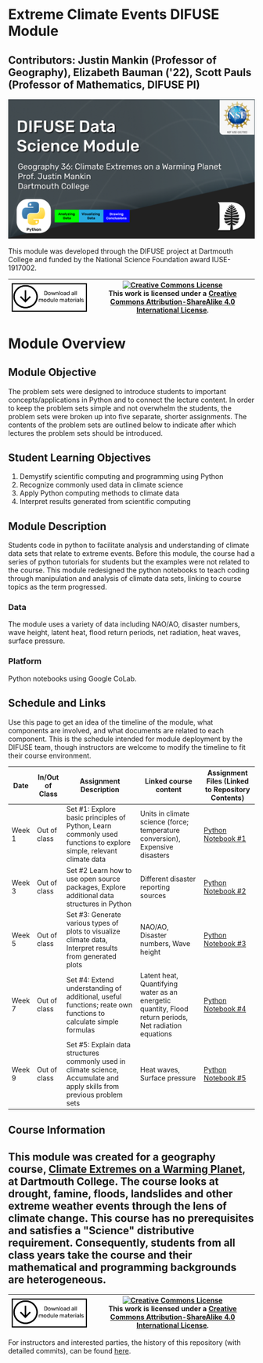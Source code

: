 # Extreme Climate Events DIFUSE Module

## Contributors: Justin Mankin (Professor of Geography), Elizabeth Bauman ('22), Scott Pauls (Professor of Mathematics, DIFUSE PI)

![Extreme Climate Events DIFUSE Module Funded by NSF IUSE1917002](repository_assets/DIFUSE-GEOG36.png)

This module was developed through the DIFUSE project at Dartmouth College and funded by the National Science Foundation award IUSE-1917002.


| <a href="https://github.com/difuse-dartmouth/geography-extreme-climate-events/archive/refs/heads/main.zip"><img src="repository_assets/download-all.png" alt="Download the entire module" align="center" style="width: 4in;"></a>| <a rel="license" href="http://creativecommons.org/licenses/by-sa/4.0/"><img alt="Creative Commons License" style="width=2in" src="https://i.creativecommons.org/l/by-sa/4.0/88x31.png" /><br></a>This work is licensed under a <a rel="license" href="http://creativecommons.org/licenses/by-sa/4.0/">Creative Commons Attribution-ShareAlike 4.0 International License</a>. |
|---------|----------|


# Module Overview
## Module Objective 
The problem sets were designed to introduce students to important concepts/applications in Python and to connect the lecture content. In order to keep the problem sets simple and not overwhelm the students, the problem sets were broken up into five separate, shorter assignments. The contents of the problem sets are outlined below to indicate after which lectures the problem sets should be introduced.

## Student Learning Objectives
1. Demystify scientific computing and programming using Python
2. Recognize commonly used data in climate science
3. Apply Python computing methods to climate data
4. Interpret results generated from scientific computing

## Module Description
Students code in python to facilitate analysis and understanding of climate data sets that relate to extreme events. Before this module, the course had a series of python tutorials for students but the examples were not related to the course. This module redesigned the python notebooks to teach coding through manipulation and analysis of climate data sets, linking to course topics as the term progressed.

### Data
The module uses a variety of data including NAO/AO, disaster numbers, wave height, latent heat, flood return periods, net radiation, heat waves, surface pressure.

### Platform
Python notebooks using Google CoLab.

## Schedule and Links

Use this page to get an idea of the timeline of the module, what components are involved, and what documents are related to each component. This is the schedule intended for module deployment by the DIFUSE team, though instructors are welcome to modify the timeline to fit their course environment.

| Date             |  In/Out of Class | Assignment Description                     | Linked course content                                    | Assignment Files (Linked to Repository Contents) |
|------------------|-----------------|--------------------------------------------------|-------------------------------------------------|--------------------------------------------------|
| Week 1 | Out of class      | Set #1: Explore basic principles of Python, Learn commonly used functions to explore simple, relevant climate data|Units in climate science (force; temperature conversion), Expensive disasters  |[Python Notebook #1](completed_module/components/assignment1/DIFUSE_GEOG36_PS1.ipynb) |
| Week 3 | Out of class      | Set #2 Learn how to use open source packages, Explore additional data structures in Python| 	Different disaster reporting sources |[Python Notebook #2](completed_module/components/assignment2/DIFUSE_GEOG36_PS2.ipynb) |
| Week 5 | Out of class      | Set #3: Generate various types of plots to visualize climate data, Interpret results from generated plots| NAO/AO, Disaster numbers,	Wave height | [Python Notebook #3](completed_module/components/assignment3/DIFUSE_GEOG36_PS3.ipynb) |
| Week 7 | Out of class      | Set #4: Extend understanding of additional, useful functions; reate own functions to calculate simple formulas|Latent heat,	Quantifying water as an energetic quantity,	Flood return periods,	Net radiation equations|   [Python Notebook #4](completed_module/components/assignment4/DIFUSE_GEOG36_PS4.ipynb) |
| Week 9 | Out of class      | Set #5: Explain data structures commonly used in climate science, Accumulate and apply skills from previous problem sets|Heat waves, Surface pressure |   [Python Notebook #5](completed_module/components/assignment5/DIFUSE_GEOG36_PS5.ipynb) |

## Course Information

This module was created for a geography course, <a href="https://dartmouth.smartcatalogiq.com/current/orc/Departments-Programs-Undergraduate/Geography/GEOG-Geography/GEOG-36">Climate Extremes on a Warming Planet</a>, at Dartmouth College.  The course looks at drought, famine, floods, landslides and other extreme weather events through the lens of climate change. This course has no prerequisites and satisfies a "Science" distributive requirement. Consequently, students from all class years take the course and their mathematical and programming backgrounds are heterogeneous.
---

| <a href="https://github.com/difuse-dartmouth/geography-extreme-climate-events/archive/refs/heads/main.zip"><img src="repository_assets/download-all.png" alt="Download the entire module" align="center" style="width: 4in;"></a>| <a rel="license" href="http://creativecommons.org/licenses/by-sa/4.0/"><img alt="Creative Commons License" style="width=2in" src="https://i.creativecommons.org/l/by-sa/4.0/88x31.png" /><br></a>This work is licensed under a <a rel="license" href="http://creativecommons.org/licenses/by-sa/4.0/">Creative Commons Attribution-ShareAlike 4.0 International License</a>. |
|---------|----------|

For instructors and interested parties, the history of this repository (with detailed commits), can be found [here](https://github.com/difuse-dartmouth/geographu-extreme-climate-events/commits/main/).



